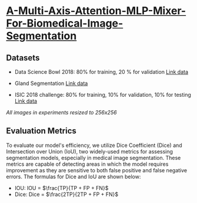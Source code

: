 # [**A-Multi-Axis-Attention-MLP-Mixer-For-Biomedical-Image-Segmentation**](https://link.springer.com/book/9783031368851)

## Datasets

- Data Science Bowl 2018: 80% for training, 20 % for validation [Link data](https://www.kaggle.com/c/data-science-bowl-2018)

- Gland Segmentation [Link data](https://warwick.ac.uk/fac/cross_fac/tia/data/glascontest)

- ISIC 2018 challenge: 80% for training, 10% for validation, 10% for testing [Link data](https://challenge.isic-archive.com/landing/2018/)

_All images in experiments resized to 256x256_

## Evaluation Metrics 

To evaluate our model's efficiency, we utilize Dice Coefficient (Dice) and Intersection over Union (IoU), two widely-used metrics for assessing segmentation models, especially in medical image segmentation. These metrics are capable of detecting areas in which the model requires improvement as they are sensitive to both false positive and false negative errors. The formulas for Dice and IoU are shown below:

- IOU: IOU = $\frac{TP}{TP + FP + FN}$
- Dice: Dice = $\frac{2TP}{2TP + FP + FN}$


